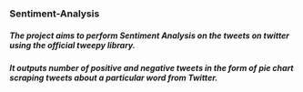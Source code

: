 ### Sentiment-Analysis

##### The project aims to perform Sentiment Analysis on the tweets on twitter using the official tweepy library.

##### It outputs number of positive and negative tweets in the form of pie chart scraping tweets about a particular word from Twitter.

